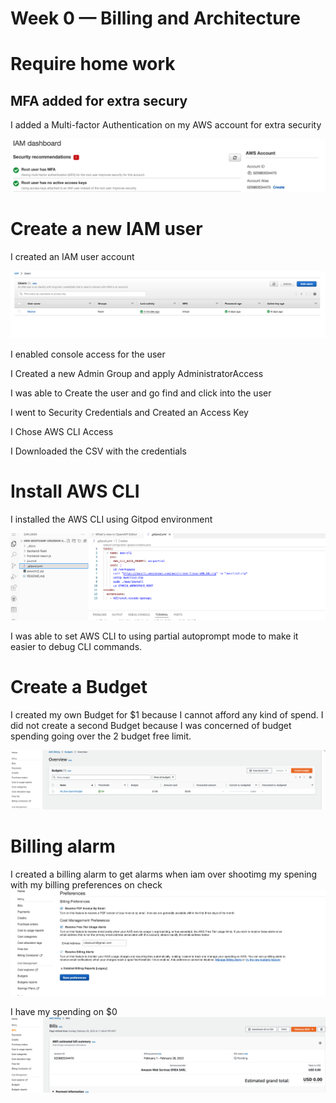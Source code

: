 # Week 0 — Billing and Architecture

# Require home work

## MFA added for extra secury

I added a Multi-factor Authentication on my AWS account for extra security

![](https://github.com/urstrulybutch/aws-bootcamp-cruddur-2023/blob/week-0/journal/assets/AWS-MFA-FILE.png)

# Create a new IAM user

I created an IAM user account


![screenshot of iam user](https://github.com/urstrulybutch/aws-bootcamp-cruddur-2023/blob/week-0/journal/assets/aws-iamuser-screenmunch.png)

I enabled console access for the user

I Created a new Admin Group and apply AdministratorAccess

I was able to Create the user and go find and click into the user

I went to  Security Credentials and Created an Access Key

I Chose AWS CLI Access

I Downloaded the CSV with the credentials

# Install AWS CLI

I installed the AWS CLI using Gitpod environment

![](https://github.com/urstrulybutch/aws-bootcamp-cruddur-2023/blob/week-0/journal/assets/GITPOD-SCREENSHOT.png)

I was able to set AWS CLI to using partial autoprompt mode to make it easier to debug CLI commands.

# Create a Budget

I created my own Budget for $1 because I cannot afford any kind of spend. I did not create a second Budget because I was concerned of budget spending going over the 2 budget free limit.

![](https://github.com/urstrulybutch/aws-bootcamp-cruddur-2023/blob/week-0/journal/assets/AWS-BUDGET.png)

# Billing alarm

I created a billing alarm to get alarms when iam over shootimg my spening with my billing preferences on check
![](https://github.com/urstrulybutch/aws-bootcamp-cruddur-2023/blob/week-0/journal/assets/billing%20alarm%202.png)

I have my spending on $0 
![](https://github.com/urstrulybutch/aws-bootcamp-cruddur-2023/blob/week-0/journal/assets/BILLING%20ALARM.png)

